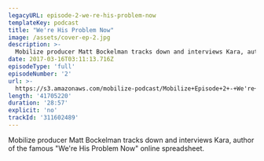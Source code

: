 ```yaml
---
legacyURL: episode-2-we-re-his-problem-now
templateKey: podcast
title: "We're His Problem Now"
image: /assets/cover-ep-2.jpg
description: >-
  Mobilize producer Matt Bockelman tracks down and interviews Kara, author of the famous "We're His Problem Now" online spreadsheet.
date: 2017-03-16T03:11:13.716Z
episodeType: 'full'
episodeNumber: '2'
url: >-
  https://s3.amazonaws.com/mobilize-podcast/Mobilize+Episode+2+-+We're+His+Problem+Now.mp3
length: '41705220'
duration: '28:57'
explicit: 'no'
trackId: '311602489'
---
```

Mobilize producer Matt Bockelman tracks down and interviews Kara, author of the famous "We're His Problem Now" online spreadsheet.